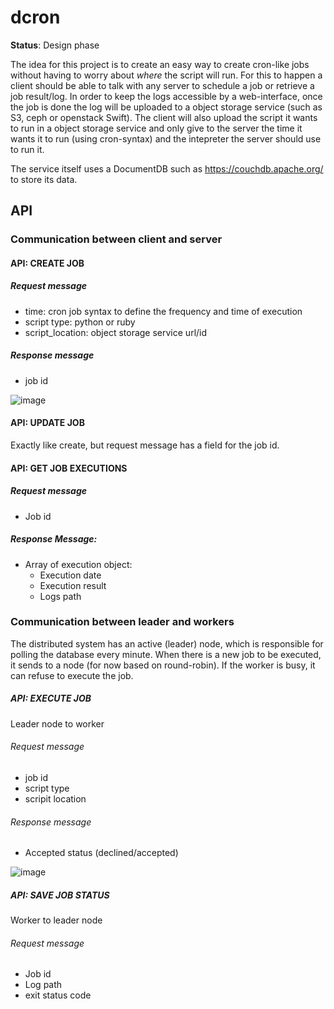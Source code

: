 # dcron
**Status**: Design phase

The idea for this project is to create an easy way to create cron-like jobs without having to worry about *where* the script will run. For this to happen a client should be able to talk with any server to schedule a job or retrieve a job result/log. In order to keep the logs accessible by a web-interface, once the job is done 
the log will be uploaded to a object storage service (such as S3, ceph or openstack Swift). The client will also upload the script it wants to run in a object storage service and only give to the server the time it wants it to run (using cron-syntax) and the intepreter the server should use to run it.

The service itself uses a DocumentDB such as https://couchdb.apache.org/ to store its data.

## API

### Communication between client and server
#### API: CREATE JOB
##### Request message
- time: cron job syntax to define the frequency and time of execution
- script type: python or ruby
- script_location: object storage service url/id
##### Response message
- job id

![image](https://user-images.githubusercontent.com/266034/144726107-04c863f3-28c0-402a-8e24-fd6147de3db7.png)

#### API: UPDATE JOB

Exactly like create, but request message has a field for the job id.

#### API: GET JOB EXECUTIONS
##### Request message
- Job id
##### Response Message:
- Array of execution object:
    -  Execution date
    -  Execution result
    -  Logs path

### Communication between leader and workers
The distributed system has an active (leader) node, which is responsible for polling the database every minute. When there is a new job to be executed, it sends to a node (for now based on round-robin). If the worker is busy, it can refuse to execute the job.
##### API: EXECUTE JOB
Leader node to worker
###### Request message
- job id
- script type
- scripit location
###### Response message
- Accepted status (declined/accepted)

![image](https://user-images.githubusercontent.com/266034/144726349-b2335169-e460-4044-bbcb-83cab267bc2f.png)

##### API: SAVE JOB STATUS
Worker to leader node
###### Request message
- Job id
- Log path
- exit status code
